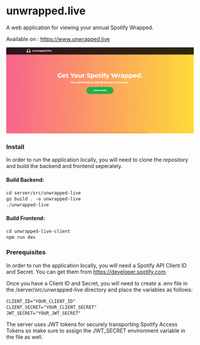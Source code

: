 # unwrapped.live

A web application for viewing your annual Spotify Wrapped.

Available on : https://www.unwrapped.live

![unwrapped.live](home.png)

### Install

In order to run the application locally, you will need to clone the repository and build the backend and frontend seperately. 

#### Build Backend:

    cd server/src/unwrapped-live
    go build . -o unwrapped-live
    ./unwrapped-live

#### Build Frontend:
    
    cd unwrapped-live-client
    npm run dev

### Prerequisites

In order to run the application locally, you will need a Spotify API Client ID and Secret. You can get them from https://developer.spotify.com.

Once you have a Client ID and Secret, you will need to create a .env file in the /server/src/unwrapped-live directory and place the variables as follows:

    CLIENT_ID="YOUR_CLIENT_ID"
    CLIENT_SECRET="YOUR_CLIENT_SECRET"
    JWT_SECRET="YOUR_JWT_SECRET"

The server uses JWT tokens for securely transporting Spotify Access Tokens so make sure to assign the JWT_SECRET environment variable in the file as well.





